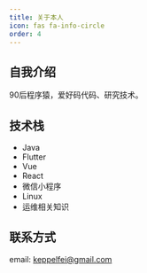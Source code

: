 ```yaml
---
title: 关于本人
icon: fas fa-info-circle
order: 4
---
```



## 自我介绍
90后程序猿，爱好码代码、研究技术。

## 技术栈
- Java
- Flutter
- Vue
- React
- 微信小程序
- Linux
- 运维相关知识

## 联系方式
email: keppelfei@gmail.com